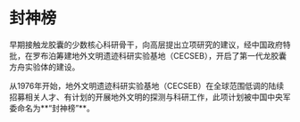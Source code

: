 # 封神榜

早期接触龙胶囊的少数核心科研骨干，向高层提出立项研究的建议，经中国政府特批，在罗布泊筹建地外文明遗迹科研实验基地（CECSEB），开启了第一代龙胶囊方舟实验体的建设。

从1976年开始，地外文明遗迹科研实验基地（CECSEB）在全球范围低调的陆续招募相关人才、有计划的开展地外文明的探测与科研工作，此项计划被中国中央军委命名为**“封神榜”**。
